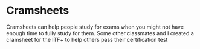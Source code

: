 # Cramsheets

Cramsheets can help people study for exams when you might not have enough time to fully study for them. Some other classmates and I created a cramsheet for the ITF+ to help others pass their certification test
